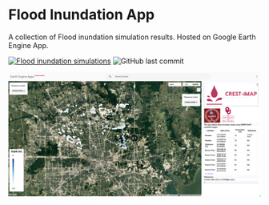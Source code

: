 # Flood Inundation App
A collection of Flood inundation simulation results. Hosted on Google Earth Engine App.

[![Flood inundation simulations](https://img.shields.io/badge/-Google%20Earth%20Engine-blue)](https://chrimerss.users.earthengine.app/view/floodcollections)
![GitHub last commit](https://img.shields.io/github/last-commit/chrimerss/FloodInundationApp)

<img src="src/screenshot.png">
